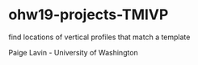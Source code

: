 # ohw19-projects-TMIVP
find locations of vertical profiles that match a template 

Paige Lavin - University of Washington